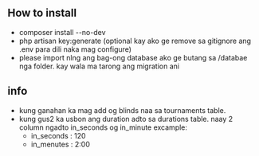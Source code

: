 
## How to install
- composer install --no-dev
- php artisan key:generate (optional kay ako ge remove sa gitignore ang .env para dili naka mag configure)
- please import nlng ang bag-ong database ako ge butang sa /databae nga folder. kay wala ma tarong ang migration ani

## info

- kung ganahan ka mag add og blinds naa sa tournaments table.
- kung gus2 ka usbon ang duration adto sa durations table. naay 2 column ngadto in_seconds og in_minute excample:
	- in_seconds : 120
	- in_menutes : 2:00
